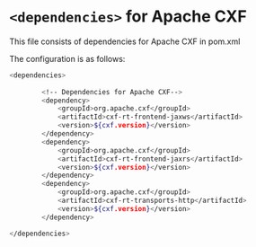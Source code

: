 # ```<dependencies>```  for Apache CXF

This file consists of dependencies for Apache CXF in pom.xml


The configuration is as follows:

```sh
<dependencies>
		
		<!-- Dependencies for Apache CXF-->
		<dependency>
			<groupId>org.apache.cxf</groupId>
			<artifactId>cxf-rt-frontend-jaxws</artifactId>
			<version>${cxf.version}</version>
		</dependency>
		<dependency>
			<groupId>org.apache.cxf</groupId>
			<artifactId>cxf-rt-frontend-jaxrs</artifactId>
			<version>${cxf.version}</version>
		</dependency>
		<dependency>
			<groupId>org.apache.cxf</groupId>
			<artifactId>cxf-rt-transports-http</artifactId>
			<version>${cxf.version}</version>
		</dependency>

</dependencies>
```
